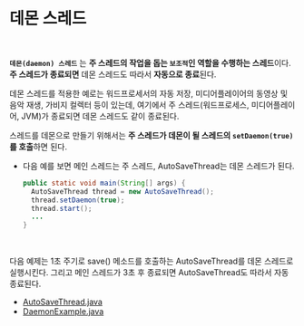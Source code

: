 # 데몬 스레드
<br/>

**`데몬(daemon) 스레드`** 는 **주 스레드의 작업을 돕는 `보조적`인 역할을 수행하는 스레드**이다. **주 스레드가 종료되면** 데몬 스레드도 따라서 **자동으로 종료**된다.

데몬 스레드를 적용한 예로는 워드프로세서의 자동 저장, 미디어플레이어의 동영상 및 음악 재생, 가비지 컬렉터 등이 있는데, 여기에서 주 스레드(워드프로세스, 미디어플레이어, JVM)가
종료되면 데몬 스레드도 같이 종료된다.

스레드를 데몬으로 만들기 위해서는 **주 스레드가 데몬이 될 스레드의 `setDaemon(true)`를 호출**하면 된다.
- 다음 예를 보면 메인 스레드는 주 스레드, AutoSaveThread는 데몬 스레드가 된다.

  ```java
  public static void main(String[] args) {
    AutoSaveThread thread = new AutoSaveThread();
    thread.setDaemon(true);
    thread.start();
    ...
  }
  ```

<br/>

다음 예제는 1초 주기로 save() 메소드를 호출하는 AutoSaveThread를 데몬 스레드로 실행시킨다. 그리고 메인 스레드가 3초 후 종료되면 AutoSaveThread도 따라서 자동 종료된다.
- [AutoSaveThread.java](https://github.com/silxbro/java/blob/main/src/thisisjava/ch14/sec08/AutoSaveThread.java)
- [DaemonExample.java](https://github.com/silxbro/java/blob/main/src/thisisjava/ch14/sec08/DaemonExample.java)

